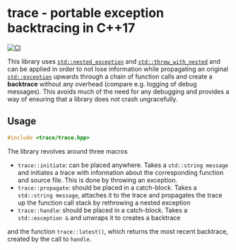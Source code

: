 trace - portable exception backtracing in C++17
====================================================================

[![CI](https://github.com/GPMueller/trace/workflows/CI/badge.svg)](https://github.com/GPMueller/trace/actions)

This library uses
[`std::nested_exception`](http://en.cppreference.com/w/cpp/error/nested_exception)
and
[`std::throw_with_nested`](http://en.cppreference.com/w/cpp/error/throw_with_nested)
and can be applied in order to not lose information while propagating an original
[`std::exception`](https://en.cppreference.com/w/cpp/error/exception)
upwards through a chain of function calls and create a **backtrace** without any
overhead (compare e.g. logging of debug messages). This avoids much of the need for any
debugging and provides a way of ensuring that a library does not crash ungracefully.

Usage
--------------------------------------------------------------------

```C++
#include <trace/trace.hpp>
```

The library revolves around three macros
- `trace::initiate`: can be placed anywhere. Takes a `std::string message` and initiates
  a trace with information about the corresponding function and source file. This is done
  by throwing an exception.
- `trace::propagate`: should be placed in a catch-block. Takes a `std::string message`,
  attaches it to the trace and propagates the trace up the function call stack by
  rethrowing a nested exception
- `trace::handle`: should be placed in a catch-block. Takes a `std::exception &` and
  unwraps it to creates a backtrace

and the function `trace::latest()`, which returns the most recent backtrace, created by
the call to `handle`.